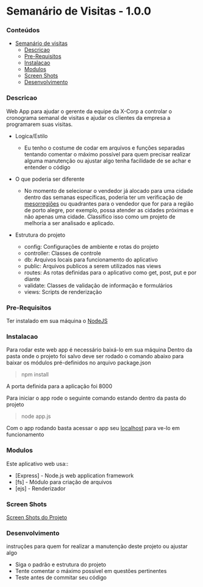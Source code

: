 # Semanário de Visitas - 1.0.0

### Conteúdos
- [Semanário de visitas](#weekly-calendar)
    - [Descricao](#descricao)
    - [Pre-Requisitos](#pre-requisitos)
    - [Instalacao](#instalacao)
    - [Modulos](#modulos)
    - [Screen Shots](#screen-shots)
    - [Desenvolvimento](#desenvolvimento)

### Descricao

Web App para ajudar o gerente da equipe da X-Corp a controlar o cronograma
semanal de visitas e ajudar os clientes da empresa a programarem suas visitas.

* Logica/Estilo
  - Eu tenho o costume de codar em arquivos e funções separadas tentando comentar o máximo possível para quem precisar realizar alguma manutenção ou ajustar algo tenha facilidade de se achar e entender o código

* O que poderia ser diferente
  - No momento de selecionar o vendedor já alocado para uma cidade dentro das semanas específicas, poderia ter um verificação de [mesorregiões](https://pt.wikipedia.org/wiki/Lista_de_mesorregi%C3%B5es_do_Rio_Grande_do_Sul) ou quadrantes para o vendedor que for para a região de porto alegre, por exemplo, possa atender as cidades próximas e não apenas uma cidade. Classifico isso como um projeto de melhoria a ser analisado e aplicado.

* Estrutura do projeto
  - config: Configurações de ambiente e rotas do projeto
  - controller: Classes de controle
  - db: Arquivos locais para funcionamento do aplicativo
  - public: Arquivos publicos a serem utilizados nas views
  - routes: As rotas definidas para o aplicativo como get, post, put e por diante
  - validate: Classes de validação de informação e formulários
  - views: Scripts de renderização

### Pre-Requisitos

Ter instalado em sua máquina o [NodeJS](https://nodejs.org/en/)

### Instalacao

Para rodar este web app é necessário baixá-lo em sua máquina
Dentro da pasta onde o projeto foi salvo deve ser rodado o comando abaixo para baixar os módulos pré-definidos no arquivo package.json

> npm install

A porta definida para a aplicação foi 8000

Para iniciar o app rode o seguinte comando estando dentro da pasta do projeto

> node app.js

Com o app rodando basta acessar o app seu [localhost](http://localhost:8000) para ve-lo em funcionamento

### Modulos

Este aplicativo web usa::

* [Express] - Node.js web application framework
* [fs] - Módulo para criação de arquivos
* [ejs] - Renderizador

### Screen Shots

[Screen Shots do Projeto](https://drive.google.com/open?id=0B3Jt1W1SBAv_MHpBcXRIajRzM1E)


### Desenvolvimento

instruções para quem for realizar a manutenção deste projeto ou  ajustar algo

* Siga o padrão e estrutura do projeto
* Tente comentar o máximo possível em questões pertinentes
* Teste antes de commitar seu código
